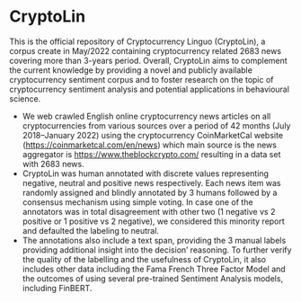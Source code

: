# CryptoLin

This is the official repository of Cryptocurrency Linguo (CryptoLin), a corpus create in May/2022 containing cryptocurrency related 2683 news covering more than 3-years period. Overall, CryptoLin aims to complement the current knowledge by providing a novel and publicly available cryptocurrency sentiment corpus and to foster research on the topic of cryptocurrency sentiment analysis and potential applications in behavioural science.

* We web crawled English online cryptocurrency news articles on all cryptocurrencies from various sources over a period of 42 months (July 2018–January 2022) using the cryptocurrency CoinMarketCal website (https://coinmarketcal.com/en/news) which main source is the news aggregator is https://www.theblockcrypto.com/ resulting in a data set with 2683 news.
* CryptoLin was human annotated with discrete values representing negative, neutral and positive news respectively. Each news item was randomly assigned and blindly annotated by 3 humans followed by a consensus mechanism using simple voting. In case one of the annotators was in total disagreement with other two (1 negative vs 2 positive or 1 positive vs 2 negative), we considered this minority report and defaulted the labeling to neutral. 
* The annotations also include a text span, providing the 3 manual labels providing additional insight into the decision’ reasoning. To further verify the quality of the labelling and the usefulness of CryptoLin, it also includes other data including the Fama French Three Factor Model and the outcomes of using several pre-trained Sentiment Analysis models, including FinBERT.  

